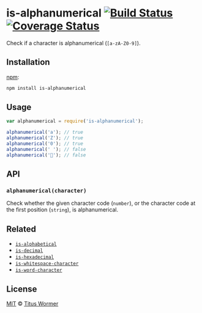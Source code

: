 # is-alphanumerical [![Build Status][travis-badge]][travis] [![Coverage Status][codecov-badge]][codecov]

Check if a character is alphanumerical (`[a-zA-Z0-9]`).

## Installation

[npm][]:

```bash
npm install is-alphanumerical
```

## Usage

```javascript
var alphanumerical = require('is-alphanumerical');

alphanumerical('a'); // true
alphanumerical('Z'); // true
alphanumerical('0'); // true
alphanumerical(' '); // false
alphanumerical('💩'); // false
```

## API

### `alphanumerical(character)`

Check whether the given character code (`number`), or the character
code at the first position (`string`), is alphanumerical.

## Related

*   [`is-alphabetical`](https://github.com/wooorm/is-alphabetical)
*   [`is-decimal`](https://github.com/wooorm/is-decimal)
*   [`is-hexadecimal`](https://github.com/wooorm/is-hexadecimal)
*   [`is-whitespace-character`](https://github.com/wooorm/is-whitespace-character)
*   [`is-word-character`](https://github.com/wooorm/is-word-character)

## License

[MIT][license] © [Titus Wormer][author]

<!-- Definitions -->

[travis-badge]: https://img.shields.io/travis/wooorm/is-alphanumerical.svg

[travis]: https://travis-ci.org/wooorm/is-alphanumerical

[codecov-badge]: https://img.shields.io/codecov/c/github/wooorm/is-alphanumerical.svg

[codecov]: https://codecov.io/github/wooorm/is-alphanumerical

[npm]: https://docs.npmjs.com/cli/install

[license]: LICENSE

[author]: http://wooorm.com
